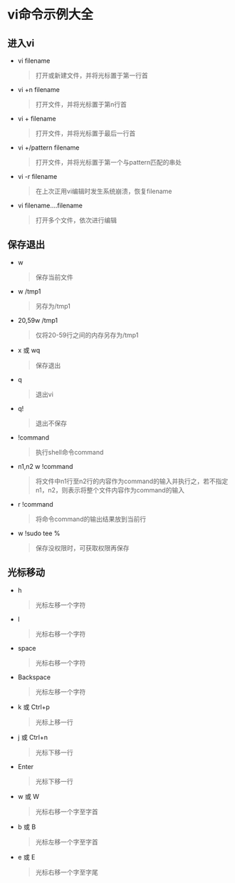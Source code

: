 # vi命令示例大全
## 进入vi     
* vi filename   
  > 打开或新建文件，并将光标置于第一行首    
* vi +n filename    
  > 打开文件，并将光标置于第n行首     
* vi + filename
  > 打开文件，并将光标置于最后一行首
* vi +/pattern filename
  > 打开文件，并将光标置于第一个与pattern匹配的串处
* vi -r filename
  > 在上次正用vi编辑时发生系统崩溃，恢复filename
* vi filename....filename
  > 打开多个文件，依次进行编辑
## 保存退出
* w
  > 保存当前文件
* w /tmp1
  > 另存为/tmp1 
* 20,59w /tmp1
  > 仅将20-59行之间的内存另存为/tmp1
* x 或 wq
  > 保存退出
* q
  > 退出vi
* q!
  > 退出不保存
* !command
  > 执行shell命令command
* n1,n2 w !command
  > 将文件中n1行至n2行的内容作为command的输入并执行之，若不指定n1，n2，则表示将整个文件内容作为command的输入
* r !command
  > 将命令command的输出结果放到当前行
* w !sudo tee %
  > 保存没权限时，可获取权限再保存
## 光标移动
* h
  > 光标左移一个字符
* l
  > 光标右移一个字符
* space
  > 光标右移一个字符 
* Backspace
  > 光标左移一个字符
* k 或 Ctrl+p
  > 光标上移一行
* j 或 Ctrl+n
  > 光标下移一行
* Enter
  > 光标下移一行
* w 或 W
  > 光标右移一个字至字首
* b 或 B
  > 光标左移一个字至字首
* e 或 E
  > 光标右移一个字至字尾
